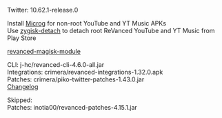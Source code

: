 Twitter: 10.62.1-release.0  

Install [Microg](https://github.com/ReVanced/GmsCore/releases) for non-root YouTube and YT Music APKs  
Use [zygisk-detach](https://github.com/j-hc/zygisk-detach) to detach root ReVanced YouTube and YT Music from Play Store  

[revanced-magisk-module](https://github.com/j-hc/revanced-magisk-module)
  
CLI: j-hc/revanced-cli-4.6.0-all.jar  
Integrations: crimera/revanced-integrations-1.32.0.apk  
Patches: crimera/piko-twitter-patches-1.43.0.jar  
[Changelog](https://github.com/crimera/piko/releases/tag/v1.43.0)  

Skipped:  
Patches: inotia00/revanced-patches-4.15.1.jar    
